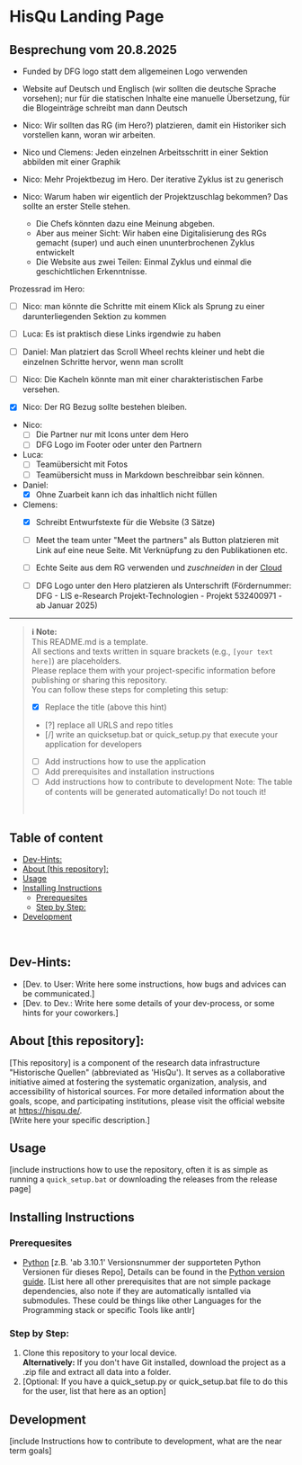 # HisQu Landing Page

## Besprechung vom 20.8.2025

- Funded by DFG logo statt dem allgemeinen Logo verwenden
- Website auf Deutsch und Englisch (wir sollten die deutsche Sprache vorsehen); nur für die statischen Inhalte eine manuelle Übersetzung, für die Blogeinträge schreibt man dann Deutsch
- Nico: Wir sollten das RG (im Hero?) platzieren, damit ein Historiker sich vorstellen kann, woran wir arbeiten.
- Nico und Clemens: Jeden einzelnen Arbeitsschritt in einer Sektion abbilden mit einer Graphik
- Nico: Mehr Projektbezug im Hero. Der iterative Zyklus ist zu generisch

- Nico: Warum haben wir eigentlich der Projektzuschlag bekommen? Das sollte an erster Stelle stehen.
  - Die Chefs könnten dazu eine Meinung abgeben.
  - Aber aus meiner Sicht: Wir haben eine Digitalisierung des RGs gemacht (super) und auch einen ununterbrochenen Zyklus 
    entwickelt
  - Die Website aus zwei Teilen: Einmal Zyklus und einmal die geschichtlichen Erkenntnisse.

Prozessrad im Hero:
- [ ] Nico: man könnte die Schritte mit einem Klick als Sprung zu einer darunterliegenden Sektion zu kommen
- [ ] Luca: Es ist praktisch diese Links irgendwie zu haben

- [ ] Daniel: Man platziert das Scroll Wheel rechts kleiner und hebt die einzelnen Schritte hervor, wenn man scrollt
- [ ] Nico: Die Kacheln könnte man mit einer charakteristischen Farbe versehen. 

- [x] Nico: Der RG Bezug sollte bestehen bleiben.

- Nico: 
  - [ ] Die Partner nur mit Icons unter dem Hero
  - [ ] DFG Logo im Footer oder unter den Partnern

- Luca:
  - [ ] Teamübersicht mit Fotos
  - [ ] Teamübersicht muss in Markdown beschreibbar sein können.

- Daniel:
  - [x]  Ohne Zuarbeit kann ich das inhaltlich nicht füllen

- Clemens:
  - [x] Schreibt Entwurfstexte für die Website (3 Sätze)
  - [ ] Meet the team unter "Meet the partners" als Button platzieren mit Link auf eine neue Seite. Mit Verknüpfung zu den Publikationen etc.
  - [ ] Echte Seite aus dem RG verwenden und _zuschneiden_ in der [Cloud](https://cloud.uni-jena.de/apps/files/files/143821246?dir=/core-h/HisQu/Projekte/OCR%20mit%20LLM/Schwer%20%28RG%20Register%20Handschriften%29/CD1/RVAT17)
  - [ ] DFG Logo unter den Hero platzieren als Unterschrift (Fördernummer: DFG - LIS e-Research Projekt-Technologien - Projekt 532400971 - ab Januar 2025)


----------------------------


> **:information_source: Note:**  
> This README.md is a template.  
> All sections and texts written in square brackets (e.g., `[your text here]`) are placeholders.  
> Please replace them with your project-specific information before publishing or sharing this repository.
><br/>
> You can follow these steps for completing this setup:
> - [x] Replace the title (above this hint)
> - [?] replace all URLS and repo titles 
> - [/] write an quicksetup.bat or quick_setup.py that execute your application for developers
> - [ ] Add instructions how to use the application
> - [ ] Add prerequisites and installation instructions
> - [ ] Add instructions how to contribute to development
> Note: The table of contents will be generated automatically! Do not touch it!
> <br/>
 
## Table of content

<!-- toc -->

- [Dev-Hints:](#dev-hints)
- [About [this repository]:](#about-this-repository)
- [Usage](#usage)
- [Installing Instructions](#installing-instructions)
  * [Prerequesites](#prerequesites)
  * [Step by Step:](#step-by-step)
- [Development](#development)

<!-- tocstop -->

<!-- /toc -->
<br/>

## Dev-Hints:
- [Dev. to User: Write here some instructions, how bugs and advices can be communicated.]
- [Dev. to Dev.: Write here some details of your dev-process, or some hints for your coworkers.]

## About [this repository]:
[This repository] is a component of the research data infrastructure "Historische Quellen" (abbreviated as 'HisQu'). It serves as a collaborative initiative aimed at fostering the systematic organization, analysis, and accessibility of historical sources. For more detailed information about the goals, scope, and participating institutions, please visit the official website at https://hisqu.de/.  
[Write here your specific description.]

## Usage
[include instructions how to use the repository, often it is as simple as running a `quick_setup.bat` or downloading the releases from the release page]

## Installing Instructions

### Prerequesites
- [Python](https://wiki.python.org/moin/BeginnersGuide/Download) [z.B. 'ab 3.10.1' Versionsnummer der supporteten Python Versionen für dieses Repo], Details can be found in the [Python version guide](https://devguide.python.org/versions/).
[List here all other prerequisites that are not simple package dependencies, also note if they are automatically isntalled via submodules. These could be things like other Languages for the Programming stack or specific Tools like antlr]

### Step by Step:
1. Clone this repository to your local device.  
   **Alternatively:** If you don't have Git installed, download the project as a .zip file and extract all data into a folder.
2. [Optional: If you have a quick_setup.py or quick_setup.bat file to do this for the user, list that here as an option]   

## Development
[include Instructions how to contribute to development, what are the near term goals]



